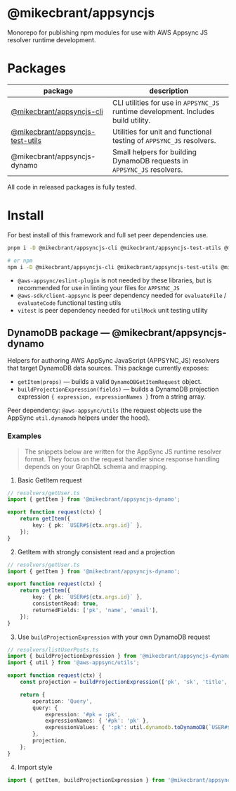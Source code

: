 # @mikecbrant/appsyncjs

Monorepo for publishing npm modules for use with AWS Appsync JS resolver runtime development.

# Packages

| package                                                           | description                                                                        |
| ----------------------------------------------------------------- | ---------------------------------------------------------------------------------- |
| [@mikecbrant/appsyncjs-cli](packages/cli/README.md)               | CLI utilities for use in `APPSYNC_JS` runtime development. Includes build utility. |
| [@mikecbrant/appsyncjs-test-utils](packages/test-utils/README.md) | Utilities for unit and functional testing of `APPSYNC_JS` resolvers.               |
| @mikecbrant/appsyncjs-dynamo                                      | Small helpers for building DynamoDB requests in `APPSYNC_JS` resolvers.            |

All code in released packages is fully tested.

# Install

For best install of this framework and full set peer dependencies use.

```bash
pnpm i -D @mikecbrant/appsyncjs-cli @mikecbrant/appsyncjs-test-utils @mikecbrant/appsyncjs-dynamo @aws-appsync/eslint-plugin @aws-appsync/utils @aws-sdk/client-appsync vitest

# or npm
npm i -D @mikecbrant/appsyncjs-cli @mikecbrant/appsyncjs-test-utils @mikecbrant/appsyncjs-dynamo @aws-appsync/eslint-plugin @aws-appsync/utils @aws-sdk/client-appsync vitest
```

- `@aws-appsync/eslint-plugin` is not needed by these libraries, but is recommended for use in linting your files for `APPSYNC_JS`
- `@aws-sdk/client-appsync` is peer dependency needed for `evaluateFile` / `evaluateCode` functional testing utils
- `vitest` is peer dependency needed for `utilMock` unit testing utility

## DynamoDB package — @mikecbrant/appsyncjs-dynamo

Helpers for authoring AWS AppSync JavaScript (APPSYNC_JS) resolvers that target DynamoDB data sources. This package currently exposes:

- `getItem(props)` — builds a valid `DynamoDBGetItemRequest` object.
- `buildProjectionExpression(fields)` — builds a DynamoDB projection expression `{ expression, expressionNames }` from a string array.

Peer dependency: `@aws-appsync/utils` (the request objects use the AppSync `util.dynamodb` helpers under the hood).

### Examples

> The snippets below are written for the AppSync JS runtime resolver format. They focus on the request handler since response handling depends on your GraphQL schema and mapping.

1) Basic GetItem request

```ts
// resolvers/getUser.ts
import { getItem } from '@mikecbrant/appsyncjs-dynamo';

export function request(ctx) {
	return getItem({
		key: { pk: `USER#${ctx.args.id}` },
	});
}
```

2) GetItem with strongly consistent read and a projection

```ts
// resolvers/getUser.ts
import { getItem } from '@mikecbrant/appsyncjs-dynamo';

export function request(ctx) {
	return getItem({
		key: { pk: `USER#${ctx.args.id}` },
		consistentRead: true,
		returnedFields: ['pk', 'name', 'email'],
	});
}
```

3) Use `buildProjectionExpression` with your own DynamoDB request

```ts
// resolvers/listUserPosts.ts
import { buildProjectionExpression } from '@mikecbrant/appsyncjs-dynamo';
import { util } from '@aws-appsync/utils';

export function request(ctx) {
	const projection = buildProjectionExpression(['pk', 'sk', 'title', 'status']);

	return {
		operation: 'Query',
		query: {
			expression: '#pk = :pk',
			expressionNames: { '#pk': 'pk' },
			expressionValues: { ':pk': util.dynamodb.toDynamoDB(`USER#${ctx.args.id}`) },
		},
		projection,
	};
}
```

4) Import style

```ts
import { getItem, buildProjectionExpression } from '@mikecbrant/appsyncjs-dynamo';
```
